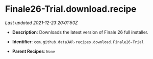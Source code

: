 # Finale26-Trial.download.recipe

_Last updated 2021-12-23 20:01:50Z_

- **Description**: Downloads the latest version of Finale 26 full installer.

- **Identifier**: `com.github.dataJAR-recipes.download.Finale26-Trial`

- **Parent Recipes**: `None`
